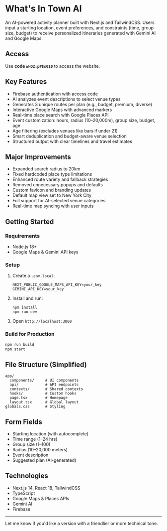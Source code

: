 # What's In Town AI

An AI-powered activity planner built with Next.js and TailwindCSS. Users input a starting location, event preferences, and constraints (time, group size, budget) to receive personalized itineraries generated with Gemini AI and Google Maps.

## Access

Use **code `wHQ2:p#$s010`** to access the website.

## Key Features

* Firebase authentication with access code
* AI analyzes event descriptions to select venue types
* Generates 3 unique routes per plan (e.g., budget, premium, diverse)
* Interactive Google Maps with advanced markers
* Real-time place search with Google Places API
* Event customization: hours, radius (10–20,000m), group size, budget, age
* Age filtering (excludes venues like bars if under 21)
* Smart deduplication and budget-aware venue selection
* Structured output with clear timelines and travel estimates

## Major Improvements

* Expanded search radius to 20km
* Fixed hardcoded place type limitations
* Enhanced route variety and fallback strategies
* Removed unnecessary popups and defaults
* Custom favicon and branding updates
* Default map view set to New York City
* Full support for AI-selected venue categories
* Real-time map syncing with user inputs

## Getting Started

### Requirements

* Node.js 18+
* Google Maps & Gemini API keys

### Setup

1. Create a `.env.local`:

   ```
   NEXT_PUBLIC_GOOGLE_MAPS_API_KEY=your_key
   GEMINI_API_KEY=your_key
   ```

2. Install and run:

   ```
   npm install
   npm run dev
   ```

3. Open `http://localhost:3000`

### Build for Production

```bash
npm run build
npm start
```

## File Structure (Simplified)

```
app/
  components/     # UI components
  api/            # API endpoints
  contexts/       # Shared contexts
  hooks/          # Custom hooks
  page.tsx        # Homepage
  layout.tsx      # Global layout
globals.css       # Styling
```

## Form Fields

* Starting location (with autocomplete)
* Time range (1–24 hrs)
* Group size (1–100)
* Radius (10–20,000 meters)
* Event description
* Suggested plan (AI-generated)

## Technologies

* Next.js 14, React 18, TailwindCSS
* TypeScript
* Google Maps & Places APIs
* Gemini AI
* Firebase

---

Let me know if you'd like a version with a friendlier or more technical tone.
